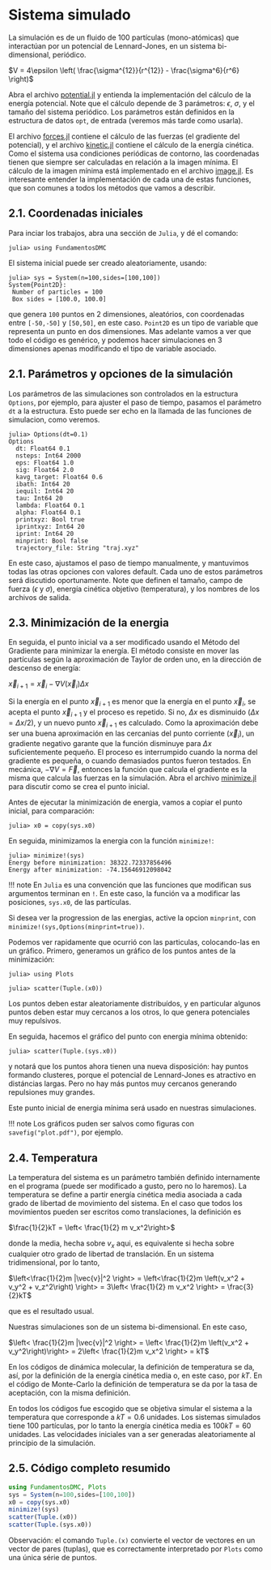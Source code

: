 
# Sistema simulado

La simulación es de un fluido de 100 partículas (mono-atómicas) que
interactúan por un
potencial de Lennard-Jones, en un sistema bi-dimensional, periódico.

$V = 4\epsilon \left( \frac{\sigma^{12}}{r^{12}} - \frac{\sigma^6}{r^6} \right)$

Abra el archivo [potential.jl](https://github.com/m3g/FundamentosDMC.jl/blob/master/src/potential.jl) y entienda la implementación del
cálculo de la energía potencial. Note que el cálculo depende de 3
parámetros: $\epsilon$, $\sigma$, y el tamaño del sistema periódico. Los
parámetros están definidos en la estructura de datos `opt`, de entrada (veremos más tarde como usarla). 

El archivo [forces.jl](https://github.com/m3g/FundamentosDMC.jl/blob/master/src/forces.jl) contiene el cálculo de las fuerzas (el gradiente
del potencial), y el archivo [kinetic.jl](https://github.com/m3g/FundamentosDMC.jl/blob/master/src/kinetic.jl) contiene el cálculo
de la energía cinética. Como el sistema usa condiciones periódicas de
contorno, las coordenadas tienen que siempre ser calculadas en relación
a la imagen mínima. El cálculo de la imagen mínima está implementado en
el archivo [image.jl](https://github.com/m3g/FundamentosDMC.jl/blob/master/src/image.jl). Es interesante entender la
implementación de cada una de estas funciones, que son comunes a todos
los métodos que vamos a describir. 

## 2.1. Coordenadas iniciales

Para inciar los trabajos, abra una sección de `Julia`, y dé el comando:
```julia-repl
julia> using FundamentosDMC
```
El sistema inicial puede ser creado aleatoriamente, usando: 
```julia-repl
julia> sys = System(n=100,sides=[100,100]) 
System{Point2D}:
 Number of particles = 100
 Box sides = [100.0, 100.0]

```
que genera `100` puntos en 2 dimensiones, aleatórios, con coordenadas entre `[-50,-50]` y `[50,50]`, en este caso. `Point2D` es un tipo de variable que representa un punto en dos dimensiones. Mas adelante vamos a ver que todo el código es genérico, y podemos hacer simulaciones en 3 dimensiones apenas modificando el tipo de variable asociado. 

## 2.1. Parámetros y opciones de la simulación

Los parámetros de las simulaciones son controlados en la estructura `Options`, por ejemplo, para ajuster el paso de tiempo, pasamos el parámetro `dt` a la estructura. Esto puede ser echo en la llamada de las funciones de simulacion, como veremos.

```julia-repl
julia> Options(dt=0.1)
Options
  dt: Float64 0.1
  nsteps: Int64 2000
  eps: Float64 1.0
  sig: Float64 2.0
  kavg_target: Float64 0.6
  ibath: Int64 20
  iequil: Int64 20
  tau: Int64 20
  lambda: Float64 0.1
  alpha: Float64 0.1
  printxyz: Bool true
  iprintxyz: Int64 20
  iprint: Int64 20
  minprint: Bool false
  trajectory_file: String "traj.xyz"

```

En este caso, ajustamos el paso de tiempo manualmente, y mantuvimos todas las otras opciones con valores default. Cada uno de estos parámetros será discutido oportunamente. Note que definen el tamaño, campo de fuerza ($\epsilon$ y $\sigma$), energía cinética objetivo (temperatura), y los nombres de los archivos de salida. 

## 2.3. Minimización de la energia

En seguida, el punto inicial va a ser modificado usando 
el Método del Gradiente para minimizar la energía. El
método consiste en mover las partículas según la aproximación de Taylor
de orden uno, en la dirección de descenso de energía:

$\vec{x}_{i+1} = \vec{x}_i - \nabla V(\vec{x}_i) \Delta x$

Si la energía en el punto $\vec{x}_{i+1}$ es menor que la energía en el
punto $\vec{x}_i$, se acepta el punto $\vec{x}_{i+1}$ y el proceso es
repetido. Si no, $\Delta x$ es disminuido ($\Delta x = \Delta x / 2$), y
un nuevo punto $\vec{x}_{i+1}$ es calculado. Como la aproximación debe
ser una buena aproximación en las cercanias del punto corriente ($\vec{x}_i$), un
gradiente negativo garante que la función disminuye para $\Delta x$
suficientemente pequeño. El proceso es interrumpido cuando la norma del
gradiente es pequeña, o cuando demasiados puntos fueron testados. En mecánica, $-\nabla V = \vec{F}$, entonces la función que calcula el gradiente es la misma que calcula las fuerzas en la simulación. Abra el archivo [minimize.jl](https://github.com/m3g/FundamentosDMC.jl/blob/master/src/minimize.jl) para
discutir como se crea el punto inicial. 

Antes de ejecutar la minimización de energia, vamos a copiar el punto inicial, para comparación:
```julia-repl
julia> x0 = copy(sys.x0)
```

En seguida, minimizamos la energia con la función `minimize!`:
```julia-repl
julia> minimize!(sys)
Energy before minimization: 38322.72337856496
Energy after minimization: -74.15646912098042
```

!!! note
    En `Julia` es una convención que las funciones que modifican sus argumentos terminan en `!`. En este caso, la función va a modificar las posiciones, `sys.x0`, de las partículas. 

Si desea ver la progression de las energias, active la opcion `minprint`, con `minimize!(sys,Options(minprint=true))`.

Podemos ver rapidamente que ocurrió con las particulas, colocando-las en un gráfico. Primero, generamos un gráfico de los puntos antes de la minimización:
```julia-repl
julia> using Plots

julia> scatter(Tuple.(x0))
```
Los puntos deben estar aleatoriamente distribuídos, y en particular algunos puntos deben estar muy cercanos a los otros, lo que genera potenciales muy repulsivos.

En seguida, hacemos el gráfico del punto con energia mínima obtenido:
```julia-repl
julia> scatter(Tuple.(sys.x0))
```
y notará que los puntos ahora tienen una nueva disposición: hay puntos formando clusteres, porque el potencial de Lennard-Jones es atractivo en distáncias largas. Pero no hay más puntos muy cercanos generando repulsiones muy grandes.

Este punto inicial de energia mínima será usado en nuestras simulaciones. 

!!! note
    Los gráficos puden ser salvos como figuras con `savefig("plot.pdf")`, por ejemplo.

## 2.4. Temperatura

La temperatura del sistema es un parámetro también definido internamente
en el programa (puede ser modificado a gusto, pero no lo haremos). La
temperatura se define a partir energía cinética media asociada a cada
grado de libertad de movimiento del sistema. En el caso que todos los
movimientos pueden ser escritos como translaciones, la definición es

$\frac{1}{2}kT = \left< \frac{1}{2} m v_x^2\right>$

donde la media, hecha sobre $v_x$ aqui, es equivalente si hecha sobre
cualquier otro grado de libertad de translación. En un sistema
tridimensional, por lo tanto, 

$\left<\frac{1}{2}m |\vec{v}|^2 \right> = 
\left<\frac{1}{2}m \left(v_x^2 + v_y^2 + v_z^2\right) \right> = 
3\left< \frac{1}{2} m v_x^2 \right> = \frac{3}{2}kT$

que es el resultado usual.

Nuestras simulaciones son de un sistema bi-dimensional. En este caso,

$\left< \frac{1}{2}m |\vec{v}|^2 \right> = 
\left< \frac{1}{2}m \left(v_x^2 + v_y^2\right)\right> =
2\left< \frac{1}{2}m v_x^2 \right> = kT$

En los códigos de dinámica molecular, la definición de temperatura se
da, así, por la definición de la energía cinética media o, en este caso,
por $kT$. En el código de Monte-Carlo la definición de temperatura se da
por la tasa de aceptación, con la misma definición. 

En todos los códigos fue escogido que se objetiva simular el sistema a
la temperatura que corresponde a $kT = 0.6$ unidades. Los sistemas
simulados tiene 100 partículas, por lo tanto la energía cinética media
es $100kT=60$ unidades. Las velocidades iniciales van a ser generadas aleatoriamente al princípio de la simulación. 

## 2.5. Código completo resumido

```julia
using FundamentosDMC, Plots
sys = System(n=100,sides=[100,100])
x0 = copy(sys.x0)
minimize!(sys)
scatter(Tuple.(x0))
scatter(Tuple.(sys.x0))
```

Observación: el comando `Tuple.(x)` convierte el vector de vectores en un vector de pares (tuplas), que es correctamente interpretado por `Plots` como una única série de puntos.



